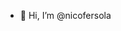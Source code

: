 - 👋 Hi, I’m @nicofersola

<!---
nicofersola/nicofersola is a ✨ special ✨ repository because its `README.md` (this file) appears on your GitHub profile.
You can click the Preview link to take a look at your changes.
--->
